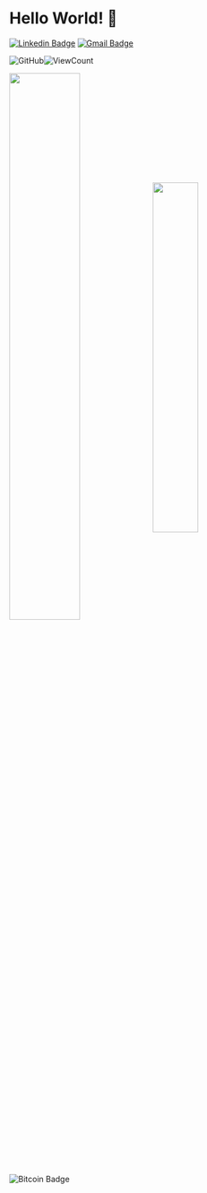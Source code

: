 <!--<img src="https://github.com/zhamppx97/zhamppx97/blob/master/pikachu_pokeball.gif" width="76" height="76"><img src="https://github.com/zhamppx97/zhamppx97/blob/master/charizard.gif" width="245" height="145"><img src="https://github.com/zhamppx97/zhamppx97/blob/master/bulbasaur.gif" width="45" height="45"><img src="https://github.com/zhamppx97/zhamppx97/blob/master/squirtle.gif" width="45" height="45"><img src="https://github.com/zhamppx97/zhamppx97/blob/master/psyduck.gif" width="50" height="50"><img src="https://github.com/zhamppx97/zhamppx97/blob/master/eevee.gif" width="50" height="50"><img src="https://github.com/zhamppx97/zhamppx97/blob/master/jolteon.gif" width="50" height="65"><img src="https://github.com/zhamppx97/zhamppx97/blob/master/mewtwo_mew.gif" width="210" height="110">-->

# Hello World! 👋

[![Linkedin Badge](https://img.shields.io/badge/Woraphon%20Kh-blue?logo=Linkedin&logoColor=white&link=https://www.linkedin.com/in/woraphon-kh/)](https://www.linkedin.com/in/woraphon-kh/)
[![Gmail Badge](https://img.shields.io/badge/zhamppx.wrp@gmail.com-c14438?logo=Gmail&logoColor=white&link=mailto:zhamppx.wrp@gmail.com)](mailto:zhamppx.wrp@gmail.com)

<img src="https://img.shields.io/github/followers/zhamppx97.svg?label=GitHub&style=social" alt="GitHub"></a>![ViewCount](https://views.whatilearened.today/views/github/zhamppx97/zhamppx97.svg)

<img width="50%" align="center" src="https://github-readme-stats.vercel.app/api?username=zhamppx97&theme=vue&show_icons=true" /> <img width="40%" align="center" src="https://github-readme-stats.vercel.app/api/top-langs/?username=zhamppx97&theme=vue&show_icons=true&layout=compact" />

<!--<img src="https://avatars0.githubusercontent.com/u/6154722?s=200&v=4" width="40" height="40"> <img src="https://avatars2.githubusercontent.com/u/9141961?s=200&v=4" width="40" height="40"> <img src="https://raw.githubusercontent.com/github/explore/80688e429a7d4ef2fca1e82350fe8e3517d3494d/topics/csharp/csharp.png" width="40" height="40"> <img src="https://raw.githubusercontent.com/github/explore/80688e429a7d4ef2fca1e82350fe8e3517d3494d/topics/git/git.png" width="40" height="40"> <img src="https://raw.githubusercontent.com/github/explore/78df643247d429f6cc873026c0622819ad797942/topics/github/github.png" width="40" height="40"> <img src="https://raw.githubusercontent.com/github/explore/80688e429a7d4ef2fca1e82350fe8e3517d3494d/topics/javascript/javascript.png" width="40" height="40"> <img src="https://raw.githubusercontent.com/github/explore/80688e429a7d4ef2fca1e82350fe8e3517d3494d/topics/typescript/typescript.png" width="40" height="40"> <img src="https://raw.githubusercontent.com/github/explore/80688e429a7d4ef2fca1e82350fe8e3517d3494d/topics/nodejs/nodejs.png" width="40" height="40"> <img src="https://raw.githubusercontent.com/github/explore/80688e429a7d4ef2fca1e82350fe8e3517d3494d/topics/json/json.png" width="40" height="40"> <img src="https://raw.githubusercontent.com/github/explore/80688e429a7d4ef2fca1e82350fe8e3517d3494d/topics/go/go.png" width="40" height="40"> <img src="https://raw.githubusercontent.com/github/explore/80688e429a7d4ef2fca1e82350fe8e3517d3494d/topics/sql/sql.png" width="40" height="40"> <img src="https://raw.githubusercontent.com/github/explore/80688e429a7d4ef2fca1e82350fe8e3517d3494d/topics/postgresql/postgresql.png" width="40" height="40"> <img src="https://raw.githubusercontent.com/github/explore/80688e429a7d4ef2fca1e82350fe8e3517d3494d/topics/bootstrap/bootstrap.png" width="40" height="40"> <img src="https://raw.githubusercontent.com/github/explore/80688e429a7d4ef2fca1e82350fe8e3517d3494d/topics/html/html.png" width="40" height="40"> <img src="https://raw.githubusercontent.com/github/explore/80688e429a7d4ef2fca1e82350fe8e3517d3494d/topics/css/css.png" width="40" height="40"> <img src="https://raw.githubusercontent.com/github/explore/80688e429a7d4ef2fca1e82350fe8e3517d3494d/topics/visual-studio-code/visual-studio-code.png" width="40" height="40"> <img src="https://raw.githubusercontent.com/github/explore/80688e429a7d4ef2fca1e82350fe8e3517d3494d/topics/azure/azure.png" width="40" height="40"> <img src="https://raw.githubusercontent.com/github/explore/80688e429a7d4ef2fca1e82350fe8e3517d3494d/topics/docker/docker.png" width="40" height="40"> <img src="https://raw.githubusercontent.com/github/explore/80688e429a7d4ef2fca1e82350fe8e3517d3494d/topics/linux/linux.png" width="40" height="40"> <img src="https://raw.githubusercontent.com/github/explore/85cceaeeaf993ca35664dc37ea24f9237fbbfc14/topics/nginx/nginx.png" width="40" height="40">-->

![Bitcoin Badge](https://img.shields.io/badge/Donate%20BTC%3A-3EXfj12XdkpWKSkQgcGi16MwPsQtikjT6Y-orange?logo=Bitcoin&logoColor=white)
